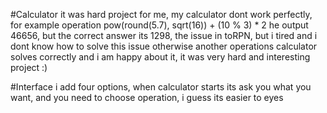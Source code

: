#Calculator 
it was hard project for me, my calculator dont work perfectly, for example operation pow(round(5.7), sqrt(16)) + (10 % 3) * 2 he output 46656, but the correct answer its 1298, the issue in toRPN, but i tired and i dont know how to solve this issue
otherwise another operations calculator solves correctly and i am happy about it, it was very hard and interesting project :)

#Interface 
i add four options, when calculator starts its ask you what you want, and you need to choose operation, i guess its easier to eyes
